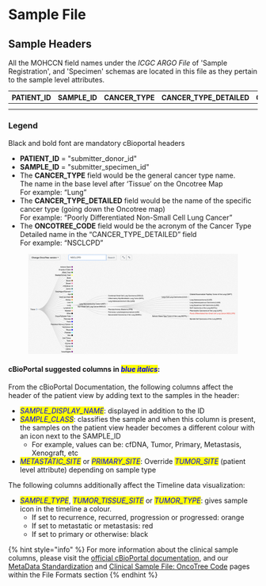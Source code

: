# Sample File

## Sample Headers

All the MOHCCN field names under the _ICGC ARGO File_ of 'Sample Registration', and 'Specimen' schemas are located in this file as they pertain to the sample level attributes.

| PATIENT\_ID | SAMPLE\_ID | CANCER\_TYPE | CANCER\_TYPE\_DETAILED | ONCOTREE\_CODE | SAMPLE\_CLASS | PROGRAM\_ID | PRIMARY\_SITE | SPECIMEN\_TISSUE\_SOURCE | TUMOUR\_NORMAL\_DESIGNATION | SPECIMEN\_TYPE | SUBMITTER\_SAMPLE\_ID | SAMPLE\_TYPE | SUBMITTER\_PRIMARY\_DIAGNOSIS\_ID | PATHOLOGICAL\_TUMOUR\_STAGING\_SYSTEM | PATHOLOGICAL\_T\_CATEGORY | PATHOLOGICAL\_N\_CATEGORY | PATHOLOGICAL\_M\_CATEGORY | PATHOLOGICAL\_STAGE\_GROUP | SPECIMEN\_COLLECTION\_DATE | SPECIMEN\_STORAGE | SPECIMEN\_PROCESSING | TUMOUR\_HISTOLOGICAL\_TYPE | SPECIMEN\_ANATOMIC\_LOCATION | SPECIMEN\_LATERALITY | REFERENCE\_PATHOLOGY\_CONFIRMED\_DIAGNOSIS | REFERENCE\_PATHOLOGY\_CONFIRMED\_TUMOUR\_PRESENCE | TUMOUR\_GRADING\_SYSTEM | TUMOUR\_GRADE | PERCENT\_TUMOUR\_CELLS\_RANGE | PERCENT\_TUMOUR\_CELLS\_MEASUREMENT\_METHOD |
| ----------- | ---------- | ------------ | ---------------------- | -------------- | ------------- | ----------- | ------------- | ------------------------ | --------------------------- | -------------- | --------------------- | ------------ | --------------------------------- | ------------------------------------- | ------------------------- | ------------------------- | ------------------------- | -------------------------- | -------------------------- | ----------------- | -------------------- | -------------------------- | ---------------------------- | -------------------- | ------------------------------------------ | ------------------------------------------------- | ----------------------- | ------------- | ----------------------------- | ------------------------------------------- |
|             |            |              |                        |                |               |             |               |                          |                             |                |                       |              |                                   |                                       |                           |                           |                           |                            |                            |                   |                      |                            |                              |                      |                                            |                                                   |                         |               |                               |                                             |
|             |            |              |                        |                |               |             |               |                          |                             |                |                       |              |                                   |                                       |                           |                           |                           |                            |                            |                   |                      |                            |                              |                      |                                            |                                                   |                         |               |                               |                                             |

### Legend

Black and bold font are mandatory cBioportal headers

* **PATIENT\_ID** = "submitter\_donor\_id"
* **SAMPLE\_ID** = "submitter\_specimen\_id"
* The **CANCER\_TYPE** field would be the general cancer type name.\
  &#x20;       The name in the base level after ‘Tissue’ on the Oncotree Map\
  &#x20;               For example: “Lung”
* The **CANCER\_TYPE\_DETAILED** field would be the name of the specific cancer type (going down the Oncotree map)\
  &#x20;       For example: “Poorly Differentiated Non-Small Cell Lung Cancer”
* The **ONCOTREE\_CODE** field would be the acronym of the Cancer Type Detailed name in the “CANCER\_TYPE\_DETAILED” field\
  &#x20;       For example: “NSCLCPD”

<figure><img src="../../.gitbook/assets/Oncotree_code_example.png" alt=""><figcaption></figcaption></figure>

#### cBioPortal suggested columns in _<mark style="color:blue;">blue italics</mark>_:

From the cBioPortal Documentation, the following columns affect the header of the patient view by adding text to the samples in the header:

* _<mark style="color:blue;">SAMPLE\_DISPLAY\_NAME</mark>_: displayed in addition to the ID
* _<mark style="color:blue;">SAMPLE\_CLASS</mark>_: classifies the sample and when this column is present, the samples on the patient view header becomes a different colour with an icon next to the SAMPLE\_ID
  * For example, values can be: cfDNA, Tumor, Primary, Metastasis, Xenograft, etc
* _<mark style="color:blue;">METASTATIC\_SITE</mark>_ or _<mark style="color:blue;">PRIMARY\_SITE</mark>_: Override _<mark style="color:blue;">TUMOR\_SITE</mark>_ (patient level attribute) depending on sample type

The following columns additionally affect the Timeline data visualization:

* _<mark style="color:blue;">SAMPLE\_TYPE</mark>_, _<mark style="color:blue;">TUMOR\_TISSUE\_SITE</mark>_ or _<mark style="color:blue;">TUMOR\_TYPE</mark>_: gives sample icon in the timeline a colour.
  * If set to recurrence, recurred, progression or progressed: orange
  * If set to metastatic or metastasis: red
  * If set to primary or otherwise: black

{% hint style="info" %}
For more information about the clinical sample columns, please visit the [official cBioPortal documentation](https://docs.cbioportal.org/5.1-data-loading/data-loading/file-formats#clinical-sample-columns), and our [MetaData Standardization](../../file-formats/clinical-files-format/metadata-standardization.md) and [Clinical Sample File: OncoTree Code](../../file-formats/clinical-files-format/clinical-sample-file-oncotree-code.md) pages within the File Formats section
{% endhint %}
